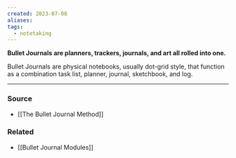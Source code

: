```yaml
---
created: 2023-07-08
aliases: 
tags:
  - notetaking
---
```

**Bullet Journals are planners, trackers, journals, and art all rolled into one.**

Bullet Journals are physical notebooks, usually dot-grid style, that function as a combination task list, planner, journal, sketchbook, and log.

---

### Source
- [[The Bullet Journal Method]]

### Related
- [[Bullet Journal Modules]]